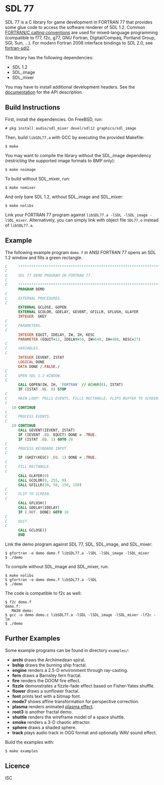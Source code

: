 # SDL 77

SDL 77 is a C library for game development in FORTRAN 77 that provides
some glue code to access the software renderer of SDL 1.2. Common
[FORTRAN/C calling conventions](https://www.math.utah.edu/software/c-with-fortran.html)
are used for mixed-language programming (compatible to f77, f2c, g77,
GNU Fortran, Digital/Compaq, Portland Group, SGI, Sun, …). For modern
Fortran 2008 interface bindings to SDL 2.0, see
[fortran-sdl2](https://github.com/interkosmos/fortran-sdl2).

The library has the following dependencies:

* SDL 1.2
* SDL_image
* SDL_mixer

You may have to install additional development headers. See the
[documentation](API.md) for the API description.

## Build Instructions

First, install the dependencies. On FreeBSD, run:

```
# pkg install audio/sdl_mixer devel/sdl12 graphics/sdl_image
```

Then, build `libSDL77.a` with GCC by executing the provided Makefile:

```
$ make
```

You may want to compile the library without the SDL_image dependency
(restricting the supported image formats to BMP only):

```
$ make noimage
```

To build without SDL_mixer, run:

```
$ make nomixer
```

And only bare SDL 1.2, without SDL_image and SDL_mixer:

```
$ make nolibs
```

Link your FORTRAN 77 program against `libSDL77.a -lSDL -lSDL_image -lSDL_mixer`.
Alternatively, you can simply link with object file `SDL77.o` instead of
`libSDL77.a`.

## Example

The following example program `demo.f` in ANSI FORTRAN 77 opens an SDL
1.2 window and fills a green rectangle.

```fortran
C     ******************************************************************
C
C     SDL 77 DEMO PROGRAM IN FORTRAN 77.
C
C     ******************************************************************
      PROGRAM DEMO
C
C     EXTERNAL PROCEDURES.
C
      EXTERNAL GCLOSE, GOPEN
      EXTERNAL GCOLOR, GDELAY, GEVENT, GFILLR, GFLUSH, GLAYER
      INTEGER  GKEY
C
C     PARAMETERS.
C
      INTEGER EQUIT, IDELAY, IW, IH, KESC
      PARAMETER (EQUIT=12, IDELAY=50, IW=640, IH=480, KESC=27)
C
C     VARIABLES.
C
      INTEGER IEVENT, ISTAT
      LOGICAL DONE
      DATA DONE /.FALSE./
C
C     OPEN SDL 1.2 WINDOW.
C
      CALL GOPEN(IW, IH, 'FORTRAN' // ACHAR(0), ISTAT)
      IF (ISTAT .NE. 0) STOP
C
C     MAIN LOOP: POLLS EVENTS, FILLS RECTANGLE, FLIPS BUFFER TO SCREEN.
C
   10 CONTINUE
C
C     PROCESS EVENTS.
C
   20 CONTINUE
      CALL GEVENT(IEVENT, ISTAT)
      IF (IEVENT .EQ. EQUIT) DONE = .TRUE.
      IF (ISTAT .EQ. 1) GOTO 20
C
C     PROCESS KEYBOARD INPUT.
C
      IF (GKEY(KESC) .EQ. 1) DONE = .TRUE.
C
C     FILL RECTANGLE.
C
      CALL GLAYER(0)
      CALL GCOLOR(0, 255, 0)
      CALL GFILLR(50, 50, 150, 150)
C
C     FLIP TO SCREEN.
C
      CALL GFLUSH()
      CALL GDELAY(IDELAY)
      IF (.NOT. DONE) GOTO 10
C
C     QUIT.
C
      CALL GCLOSE()
      END
```

Link the demo program against SDL 77, SDL, SDL_image, and SDL_mixer:

```
$ gfortran -o demo demo.f libSDL77.a -lSDL -lSDL_image -lSDL_mixer
$ ./demo
```

To compile without SDL_image and SDL_mixer, run:

```
$ make nolibs
$ gfortran -o demo demo.f libSDL77.a -lSDL
$ ./demo
```

The code is compatible to f2c as well:

```
$ f2c demo.f
demo.f:
   MAIN demo:
$ gcc -o demo demo.c libSDL77.a -lSDL -lSDL_image -lSDL_mixer -lf2c -lm
$ ./demo
```

## Further Examples

Some example programs can be found in directory `examples/`:

* **archi** draws the Archimedean spiral.
* **bship** draws the burning ship fractal.
* **engine** renders a 2.5-D environment through ray-casting.
* **fern** draws a Barnsley fern fractal.
* **fire** renders the DOOM fire effect.
* **fizzle** demonstrates a fizzle-fade effect based on Fisher-Yates shuffle.
* **flower** draws a sunflower fractal.
* **font** prints text with a bitmap font.
* **mode7** shows affine transformation for perspective correction.
* **plasma** renders animated [plasma effect](https://en.wikipedia.org/wiki/Plasma_effect).
* **root3** is another fractal demo.
* **shuttle** renders the wireframe model of a space shuttle.
* **smoke** renders a 3-D chaotic attractor.
* **sphere** draws a shaded sphere.
* **track** plays audio track in OGG format and optionally WAV sound effect.

Build the examples with:

```
$ make examples
```

## Licence

ISC
